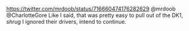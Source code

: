 https://twitter.com/mrdoob/status/716660474176282629 @mrdoob @CharlotteGore Like I said, that was pretty easy to pull out of the DK1, *shrug* I ignored their drivers, intend to continue.